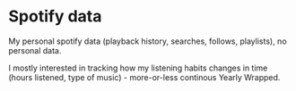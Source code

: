 # Spotify data
My personal spotify data (playback history, searches, follows, playlists), no personal data.

I mostly interested in tracking how my listening habits changes in time (hours listened, type of music) - more-or-less continous Yearly Wrapped.
